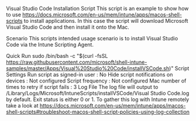 Visual Studio Code Installation Script
This script is an example to show how to use https://docs.microsoft.com/en-us/mem/intune/apps/macos-shell-scripts to install applications. In this case the script will download Microsoft Visual Studio Code and then install it onto the Mac.

Scenario
This scripts intended usage scenario is to install Visual Studio Code via the Intune Scripting Agent.

Quick Run
sudo /bin/bash -c "$(curl -fsSL https://raw.githubusercontent.com/microsoft/shell-intune-samples/master/Apps/Visual%20Studio%20Code/installVSCode.sh)"
Script Settings
Run script as signed-in user : No
Hide script notifications on devices : Not configured
Script frequency : Not configured
Mac number of times to retry if script fails : 3
Log File
The log file will output to /Library/Logs/Microsoft/IntuneScripts/installVSCode/Visual Studio Code.log by default. Exit status is either 0 or 1. To gather this log with Intune remotely take a look at https://docs.microsoft.com/en-us/mem/intune/apps/macos-shell-scripts#troubleshoot-macos-shell-script-policies-using-log-collection
